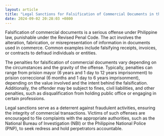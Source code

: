 ```yaml
---
layout: article
title: "Legal Sanctions for Falsification of Commercial Documents in the Philippines"
date: 2024-09-02 20:28:03 +0800
---
```


<p>Falsification of commercial documents is a serious offense under Philippine law, punishable under the Revised Penal Code. The act involves the alteration, fabrication, or misrepresentation of information in documents used in commerce. Common examples include falsifying receipts, invoices, or contracts to defraud individuals or entities.</p><p>The penalties for falsification of commercial documents vary depending on the circumstances and the gravity of the offense. Typically, penalties can range from prision mayor (6 years and 1 day to 12 years imprisonment) to prision correccional (6 months and 1 day to 6 years imprisonment), depending on the value involved and the intent behind the falsification. Additionally, the offender may be subject to fines, civil liabilities, and other penalties, such as disqualification from holding public office or engaging in certain professions.</p><p>Legal sanctions serve as a deterrent against fraudulent activities, ensuring the integrity of commercial transactions. Victims of such offenses are encouraged to file complaints with the appropriate authorities, such as the National Bureau of Investigation (NBI) or the Philippine National Police (PNP), to seek redress and hold perpetrators accountable.</p>